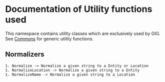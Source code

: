 # Documentation of Utility functions used
This namespace contains utility classes which are exclusively used by GIG.
See [Commons](../../commons/README.md) for generic utility functions.
## Normalizers
    1. Normalize -> Normalize a given string to a Entity or Location
    1. NormalizeLocation -> Normalize a given string to a Entity
    1. NormalizeName -> Normalize a given string to a Location
